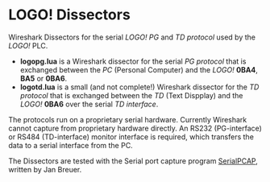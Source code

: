 # LOGO! Dissectors
Wireshark Dissectors for the serial _LOGO! PG_ and _TD protocol_ used by the _LOGO!_ PLC.

* __logopg.lua__ is a Wireshark dissector for the serial _PG protocol_ that is exchanged between the _PC_ (Personal Computer) and the _LOGO!_ __0BA4__, __BA5__ or __0BA6__. 
* __logotd.lua__ is a small (and not complete!) Wireshark dissector for the _TD protocol_ that is exchanged between the _TD_ (Text Dispplay) and the _LOGO!_ __0BA6__ over the serial _TD interface_. 

The protocols run on a proprietary serial hardware. Currently Wireshark cannot capture from proprietary hardware directly. An RS232 (PG-interface) or RS484 (TD-interface) monitor interface is required, which transfers the data to a serial interface from the PC.

The Dissectors are tested with the Serial port capture program [SerialPCAP](https://github.com/j123b567/SerialPCAP), written by Jan Breuer.